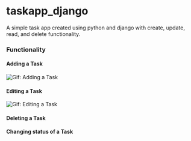 # taskapp_django
A simple task app created using python and django with create, update, read, and delete functionality.

### Functionality
#### Adding a Task
![Gif: Adding a Task](https://media.giphy.com/media/6g1bDZBEAHmNRSLy4a/source.gif?cid=790b761155e9e248b16468d1ea90e2808b09268eef0c0fdb&rid=source.gif&ct=g)

#### Editing a Task
![Gif: Editing a Task](https://media.giphy.com/media/OzEmbISklbRd6D6A65/giphy.gif?cid=790b761117f1df364bc67a6239cddde5dddef6c980c54c83&rid=giphy.gif&ct=g)

#### Deleting a Task

#### Changing status of a Task
